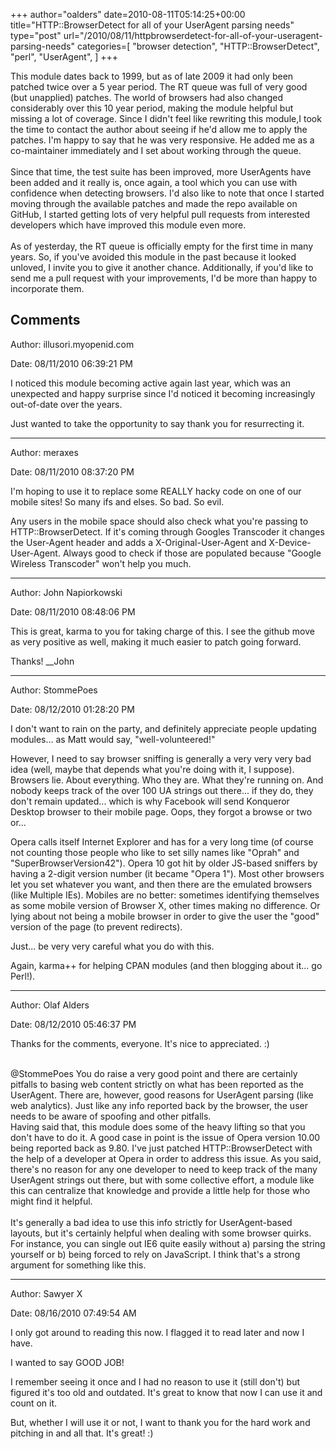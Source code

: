 +++
author="oalders"
date=2010-08-11T05:14:25+00:00
title="HTTP::BrowserDetect for all of your UserAgent parsing needs"
type="post"
url="/2010/08/11/httpbrowserdetect-for-all-of-your-useragent-parsing-needs"
categories=[
  "browser detection",
  "HTTP::BrowserDetect",
  "perl",
  "UserAgent",
]
+++

This module dates back to 1999, but as of late 2009 it had only been
patched twice over a 5 year period. The RT queue was full of very good
(but unapplied) patches. The world of browsers had also changed
considerably over this 10 year period, making the module helpful but
missing a lot of coverage. Since I didn\'t feel like rewriting this
module,I took the time to contact the author about seeing if he\'d allow
me to apply the patches. I\'m happy to say that he was very responsive.
He added me as a co-maintainer immediately and I set about working
through the queue.\
\
Since that time, the test suite has been improved, more UserAgents have
been added and it really is, once again, a tool which you can use with
confidence when detecting browsers. I\'d also like to note that once I
started moving through the available patches and made the repo available
on GitHub, I started getting lots of very helpful pull requests from
interested developers which have improved this module even more.\
\
As of yesterday, the RT queue is officially empty for the first time in
many years. So, if you\'ve avoided this module in the past because it
looked unloved, I invite you to give it another chance. Additionally, if
you\'d like to send me a pull request with your improvements, I\'d be
more than happy to incorporate them.

## Comments

Author: illusori.myopenid.com

Date: 08/11/2010 06:39:21 PM

  I noticed this module becoming active again last year, which was an unexpected and happy surprise since I'd noticed it becoming increasingly out-of-date over the years.

Just wanted to take the opportunity to say thank you for resurrecting it.


---

Author: meraxes

Date: 08/11/2010 08:37:20 PM

  <p>I'm hoping to use it to replace some REALLY hacky code on one of our mobile sites!  So many ifs and elses.  So bad. So evil.</p>

<p>Any users in the mobile space should also check what you're passing to HTTP::BrowserDetect.  If it's coming through Googles Transcoder it changes the User-Agent header and adds a X-Original-User-Agent and X-Device-User-Agent.  Always good to check if those are populated because "Google Wireless Transcoder" won't help you much.</p>


---

Author: John Napiorkowski

Date: 08/11/2010 08:48:06 PM

  This is great, karma to you for taking charge of this.  I see the github move as very positive as well, making it much easier to patch going forward.

Thanks!  __John


---

Author: StommePoes

Date: 08/12/2010 01:28:20 PM

  I don't want to rain on the party, and definitely appreciate people updating modules... as Matt would say, "well-volunteered!"

However, I need to say browser sniffing is generally a very very very bad idea (well, maybe that depends what you're doing with it, I suppose).  Browsers lie.  About everything. Who they are.  What they're running on. And nobody keeps track of the over 100 UA strings out there... if they do, they don't remain updated... which is why Facebook will send Konqueror Desktop browser to their mobile page.  Oops, they forgot a browse or two or...


Opera calls itself Internet Explorer and has for a very long time (of course not counting those people who like to set silly names like "Oprah" and "SuperBrowserVersion42").  Opera 10 got hit by older JS-based sniffers by having a 2-digit version number (it became "Opera 1").  Most other browsers let you set whatever you want, and then there are the emulated browsers (like Multiple IEs).  Mobiles are no better: sometimes identifying themselves as some mobile version of Browser X, other times making no difference.  Or lying about not being a mobile browser in order to give the user the "good" version of the page (to prevent redirects).

Just... be very very careful what you do with this.

Again, karma++ for helping CPAN modules (and then blogging about it... go Perl!).


---

Author: Olaf Alders

Date: 08/12/2010 05:46:37 PM

  Thanks for the comments, everyone.  It's nice to appreciated.  :)<br /><br />

@StommePoes  You do raise a very good point and there are certainly pitfalls to basing web content strictly on what has been reported as the UserAgent.  There are, however, good reasons for UserAgent parsing (like web analytics).  Just like any info reported back by the browser, the user needs to be aware of spoofing and other pitfalls.
<br />
Having said that, this module does some of the heavy lifting so that you don't have to do it.  A good case in point is the issue of Opera version 10.00 being reported back as 9.80.  I've just patched HTTP::BrowserDetect with the help of a developer at Opera in order to address this issue.  As you said, there's no reason for any one developer to need to keep track of the many UserAgent strings out there, but with some collective effort, a module like this can centralize that knowledge and provide a little help for those who might find it helpful.  
<br />
It's generally a bad idea to use this info strictly for UserAgent-based layouts, but it's certainly helpful when dealing with some browser quirks.  For instance, you can single out IE6 quite easily without a) parsing the string yourself or b) being forced to rely on JavaScript.  I think that's a strong argument for something like this.


---

Author: Sawyer X

Date: 08/16/2010 07:49:54 AM

  I only got around to reading this now. I flagged it to read later and now I have.

I wanted to say GOOD JOB!

I remember seeing it once and I had no reason to use it (still don't) but figured it's too old and outdated. It's great to know that now I can use it and count on it.

But, whether I will use it or not, I want to thank you for the hard work and pitching in and all that. It's great! :)


